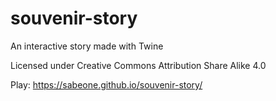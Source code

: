 # souvenir-story
An interactive story made with Twine

Licensed under Creative Commons Attribution Share Alike 4.0

Play: https://sabeone.github.io/souvenir-story/
